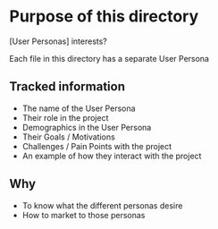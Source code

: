 # Purpose of this directory

[User Personas] interests?

Each file in this directory has a separate User Persona

## Tracked information

- The name of the User Persona
- Their role in the project
- Demographics in the User Persona
- Their Goals / Motivations
- Challenges / Pain Points with the project
- An example of how they interact with the project

## Why

- To know what the different personas desire
- How to market to those personas
